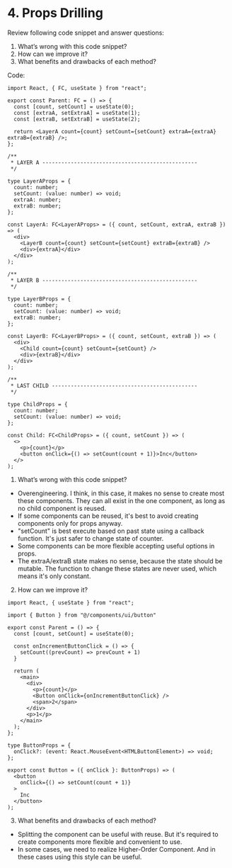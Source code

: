 # 4. Props Drilling

Review following code snippet and answer questions:

1. What’s wrong with this code snippet?
2. How can we improve it?
3. What benefits and drawbacks of each method?

Code:

```
import React, { FC, useState } from "react";

export const Parent: FC = () => {
  const [count, setCount] = useState(0);
  const [extraA, setExtraA] = useState(1);
  const [extraB, setExtraB] = useState(2);

  return <LayerA count={count} setCount={setCount} extraA={extraA} extraB={extraB} />;
};

/**
 * LAYER A -------------------------------------------------
 */

type LayerAProps = {
  count: number;
  setCount: (value: number) => void;
  extraA: number;
  extraB: number;
};

const LayerA: FC<LayerAProps> = ({ count, setCount, extraA, extraB }) => (
  <div>
    <LayerB count={count} setCount={setCount} extraB={extraB} />
    <div>{extraA}</div>
  </div>
);

/**
 * LAYER B -------------------------------------------------
 */

type LayerBProps = {
  count: number;
  setCount: (value: number) => void;
  extraB: number;
};

const LayerB: FC<LayerBProps> = ({ count, setCount, extraB }) => (
  <div>
    <Child count={count} setCount={setCount} />
    <div>{extraB}</div>
  </div>
);

/**
 * LAST CHILD ----------------------------------------------
 */

type ChildProps = {
  count: number;
  setCount: (value: number) => void;
};

const Child: FC<ChildProps> = ({ count, setCount }) => (
  <>
    <p>{count}</p>
    <button onClick={() => setCount(count + 1)}>Inc</button>
  </>
);
```

1. What’s wrong with this code snippet?

- Overengineering. I think, in this case, it makes no sense to create most these components. They can all exist in the one component, as long as no child component is reused.
- If some components can be reused, it's best to avoid creating components only for props anyway.
- "setCount" is best execute based on past state using a callback function. It's just safer to change state of counter.
- Some components can be more flexible accepting useful options in props.
- The extraA/extraB state makes no sense, because the state should be mutable. The function to change these states are never used, which means it's only constant.

2. How can we improve it?

```
import React, { useState } from "react";

import { Button } from "@/components/ui/button"

export const Parent = () => {
  const [count, setCount] = useState(0);

  const onIncrementButtonClick = () => {
    setCount((prevCount) => prevCount + 1)
  }

  return (
    <main>
      <div>
        <p>{count}</p>
        <Button onClick={onIncrementButtonClick} />
        <span>2</span>
      </div>
      <p>1</p>
    </main>
  );
};
```

```
type ButtonProps = {
  onClick?: (event: React.MouseEvent<HTMLButtonElement>) => void;
};

export const Button = ({ onClick }: ButtonProps) => (
  <button
    onClick={() => setCount(count + 1)}
  >
    Inc
  </button>
);
```

3. What benefits and drawbacks of each method?

- Splitting the component can be useful with reuse. But it's required to create components more flexible and convenient to use.
- In some cases, we need to realize Higher-Order Component. And in these cases using this style can be useful.
